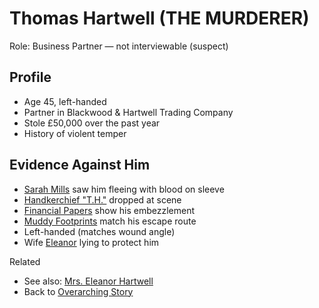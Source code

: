 # Thomas Hartwell (THE MURDERER)

Role: Business Partner — not interviewable (suspect)

## Profile
- Age 45, left-handed
- Partner in Blackwood & Hartwell Trading Company
- Stole £50,000 over the past year
- History of violent temper

## Evidence Against Him

- [Sarah Mills](./Sarah_Mills.md) saw him fleeing with blood on sleeve
- [Handkerchief "T.H."](./Handkerchief_TH.md) dropped at scene
- [Financial Papers](./Financial_Papers.md) show his embezzlement
- [Muddy Footprints](./Muddy_Footprints.md) match his escape route
- Left-handed (matches wound angle)
- Wife [Eleanor](./Mrs_Eleanor_Hartwell.md) lying to protect him

Related

- See also: [Mrs. Eleanor Hartwell](./Mrs_Eleanor_Hartwell.md)
- Back to [Overarching Story](./OverarchingStory.md)
